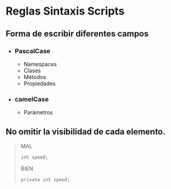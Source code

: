 # Reglas Sintaxis Scripts

## Forma de escribir diferentes campos

* ### PascalCase

  * Namespaces
  * Clases
  * Métodos
  * Propiedades


* ### camelCase

  * Parámetros


## No omitir la visibilidad de cada elemento. 

>MAL
>
>`int speed;`
>
>BIEN
>
>`private int speed;`
